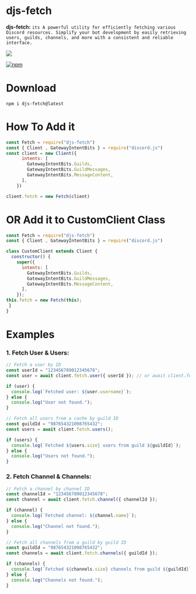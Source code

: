 # djs-fetch


**djs-fetch:** ``its A powerful utility for efficiently fetching various Discord resources. Simplify your bot development by easily retrieving users, guilds, channels, and more with a consistent and reliable interface.``

<p>
    <a href="https://www.npmjs.com/package/djs-fetch" target="_blank"><img src="https://nodei.co/npm/djs-fetch.png?downloads=true&downloadRank=true&stars=true"></a>
  </p>
<a href="https://www.npmjs.com/package/djs-fetch" target="_blank"><img alt="npm" src="https://img.shields.io/npm/dt/djs-fetch?logo=npm&style=flat-square"></a>

# Download
```
npm i djs-fetch@latest
```
# How To Add it
```js
const Fetch = require("djs-fetch")
const { Client , GatewayIntentBits } = require("discord.js")
const client = new Client({
      intents: [
        GatewayIntentBits.Guilds,
        GatewayIntentBits.GuildMessages,
        GatewayIntentBits.MessageContent,
      ],
    })

client.fetch = new Fetch(client)
```
# OR Add it to CustomClient Class
```js
const Fetch = require("djs-fetch")
const { Client , GatewayIntentBits } = require("discord.js")

class CustomClient extends Client {
  constructor() {
    super({
      intents: [
        GatewayIntentBits.Guilds,
        GatewayIntentBits.GuildMessages,
        GatewayIntentBits.MessageContent,
      ],
    });
this.fetch = new Fetch(this);
 }
}
```
# Examples

### 1. Fetch User & Users:
```js
// Fetch a user by ID
const userId = "123456789012345678";
const user = await client.fetch.user({ userId }); // or await client.fetch.user(userId)

if (user) {
  console.log(`Fetched user: ${user.username}`);
} else {
  console.log("User not found.");
}
```
```js
// Fetch all users from a cache by guild ID
const guildId = "987654321098765432";
const users = await client.fetch.users();

if (users) {
  console.log(`Fetched ${users.size} users from guild ${guildId}`);
} else {
  console.log("Users not found.");
}
```
### 2. Fetch Channel & Channels:
```js
// Fetch a channel by channel ID
const channelId = "123456789012345678";
const channel = await client.fetch.channel({ channelId });

if (channel) {
  console.log(`Fetched channel: ${channel.name}`);
} else {
  console.log("Channel not found.");
}
```
```js
// Fetch all channels from a guild by guild ID
const guildId = "987654321098765432";
const channels = await client.fetch.channels({ guildId });

if (channels) {
  console.log(`Fetched ${channels.size} channels from guild ${guildId}`);
} else {
  console.log("Channels not found.");
}
```
